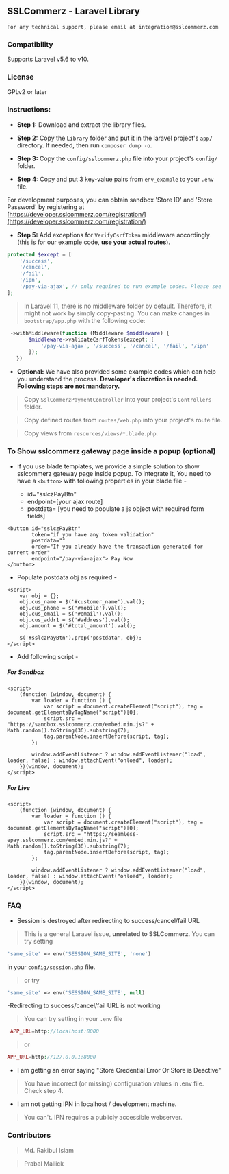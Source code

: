 ## SSLCommerz - Laravel Library

```
For any technical support, please email at integration@sslcommerz.com
```

### Compatibility

Supports Laravel v5.6 to v10.

### License

GPLv2 or later

### Instructions:

- **Step 1:** Download and extract the library files.

- **Step 2:** Copy the `Library` folder and put it in the laravel project's `app/` directory. If needed, then run `composer dump -o`.

- **Step 3:** Copy the `config/sslcommerz.php` file into your project's `config/` folder.

- **Step 4:** Copy and put 3 key-value pairs from `env_example` to your `.env` file.

For development purposes, you can obtain sandbox 'Store ID' and 'Store Password' by registering at [https://developer.sslcommerz.com/registration/](https://developer.sslcommerz.com/registration/)

- **Step 5:** Add exceptions for `VerifyCsrfToken` middleware accordingly (this is for our example code, **use your actual routes**).

```php
protected $except = [
    '/success',
    '/cancel',
    '/fail',
    '/ipn',
    '/pay-via-ajax', // only required to run example codes. Please see bellow.
];
```

> In Laravel 11, there is no middleware folder by default. Therefore, it might not work by simply copy-pasting. You can make changes in `bootstrap/app.php` with the following code:

```php
 ->withMiddleware(function (Middleware $middleware) {
       $middleware->validateCsrfTokens(except: [
           '/pay-via-ajax', '/success', '/cancel', '/fail', '/ipn'
       ]);
   })
```

- **Optional:** We have also provided some example codes which can help you understand the process. **Developer's discretion is needed. Following steps are not mandatory.**

> Copy `SslCommerzPaymentController` into your project's `Controllers` folder.

> Copy defined routes from `routes/web.php` into your project's route file.

> Copy views from `resources/views/*.blade.php`.

### To Show sslcommerz gateway page inside a popup (optional)

- If you use blade templates, we provide a simple solution to show sslcommerz gateway page inside popup. To integrate it, You need to have a `<button>` with following properties in your blade file -

  - id="sslczPayBtn"
  - endpoint=[your ajax route]
  - postdata= [you need to populate a js object with required form fields]

```
<button id="sslczPayBtn"
        token="if you have any token validation"
        postdata=""
        order="If you already have the transaction generated for current order"
        endpoint="/pay-via-ajax"> Pay Now
</button>
```

- Populate postdata obj as required -

```
<script>
    var obj = {};
    obj.cus_name = $('#customer_name').val();
    obj.cus_phone = $('#mobile').val();
    obj.cus_email = $('#email').val();
    obj.cus_addr1 = $('#address').val();
    obj.amount = $('#total_amount').val();

    $('#sslczPayBtn').prop('postdata', obj);
</script>
```

- Add following script -

##### For Sandbox

```
<script>
    (function (window, document) {
        var loader = function () {
            var script = document.createElement("script"), tag = document.getElementsByTagName("script")[0];
            script.src = "https://sandbox.sslcommerz.com/embed.min.js?" + Math.random().toString(36).substring(7);
            tag.parentNode.insertBefore(script, tag);
        };

        window.addEventListener ? window.addEventListener("load", loader, false) : window.attachEvent("onload", loader);
    })(window, document);
</script>
```

##### For Live

```
<script>
    (function (window, document) {
        var loader = function () {
            var script = document.createElement("script"), tag = document.getElementsByTagName("script")[0];
            script.src = "https://seamless-epay.sslcommerz.com/embed.min.js?" + Math.random().toString(36).substring(7);
            tag.parentNode.insertBefore(script, tag);
        };

        window.addEventListener ? window.addEventListener("load", loader, false) : window.attachEvent("onload", loader);
    })(window, document);
</script>
```

### FAQ

- Session is destroyed after redirecting to success/cancel/fail URL

> This is a general Laravel issue, **unrelated to SSLCommerz**. You can try setting

```php
'same_site' => env('SESSION_SAME_SITE', 'none')
```

in your `config/session.php` file.

> or try

```php
'same_site' => env('SESSION_SAME_SITE', null)
```

-Redirecting to success/cancel/fail URL is not working

> You can try setting in your `.env` file

```php
 APP_URL=http://localhost:8000
```

> or

```php
APP_URL=http://127.0.0.1:8000
```

- I am getting an error saying "Store Credential Error Or Store is Deactive"

> You have incorrect (or missing) configuration values in .env file. Check step 4.

- I am not getting IPN in localhost / development machine.

> You can't. IPN requires a publicly accessible webserver.

### Contributors

> Md. Rakibul Islam

> Prabal Mallick

```

```
